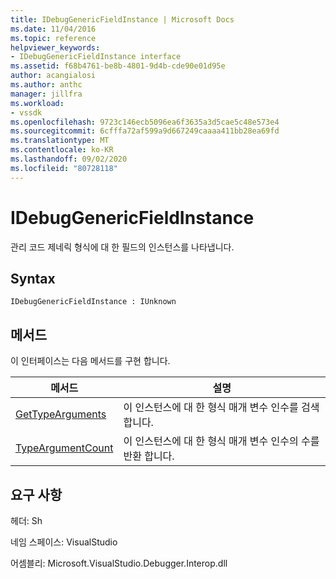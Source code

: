 ```yaml
---
title: IDebugGenericFieldInstance | Microsoft Docs
ms.date: 11/04/2016
ms.topic: reference
helpviewer_keywords:
- IDebugGenericFieldInstance interface
ms.assetid: f68b4761-be8b-4801-9d4b-cde90e01d95e
author: acangialosi
ms.author: anthc
manager: jillfra
ms.workload:
- vssdk
ms.openlocfilehash: 9723c146ecb5096ea6f3635a3d5cae5c48e573e4
ms.sourcegitcommit: 6cfffa72af599a9d667249caaaa411bb28ea69fd
ms.translationtype: MT
ms.contentlocale: ko-KR
ms.lasthandoff: 09/02/2020
ms.locfileid: "80728118"
---
```

# <a name="idebuggenericfieldinstance"></a>IDebugGenericFieldInstance
관리 코드 제네릭 형식에 대 한 필드의 인스턴스를 나타냅니다.

## <a name="syntax"></a>Syntax

```
IDebugGenericFieldInstance : IUnknown
```

## <a name="methods"></a>메서드
 이 인터페이스는 다음 메서드를 구현 합니다.

|메서드|설명|
|------------|-----------------|
|[GetTypeArguments](../../../extensibility/debugger/reference/idebuggenericfieldinstance-gettypearguments.md)|이 인스턴스에 대 한 형식 매개 변수 인수를 검색 합니다.|
|[TypeArgumentCount](../../../extensibility/debugger/reference/idebuggenericfieldinstance-typeargumentcount.md)|이 인스턴스에 대 한 형식 매개 변수 인수의 수를 반환 합니다.|

## <a name="requirements"></a>요구 사항
 헤더: Sh

 네임 스페이스: VisualStudio

 어셈블리: Microsoft.VisualStudio.Debugger.Interop.dll
